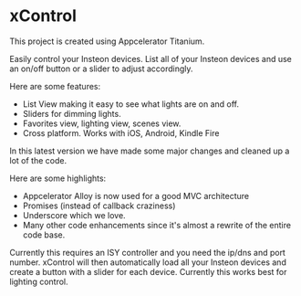 xControl
========

This project is created using Appcelerator Titanium.

Easily control your Insteon devices.  List all of your Insteon devices and use an on/off button or a slider to adjust accordingly.
  
Here are some features:

 - List View making it easy to see what lights are on and off.
 - Sliders for dimming lights.
 - Favorites view, lighting view, scenes view.
 - Cross platform.  Works with iOS, Android, Kindle Fire

In this latest version we have made some major changes and cleaned up a lot of the code.

Here are some highlights:

 - Appcelerator Alloy is now used for a good MVC architecture
 - Promises (instead of callback craziness)
 - Underscore which we love.
 - Many other code enhancements since it's almost a rewrite of the entire code base.

Currently this requires an ISY controller and you need the ip/dns and port number.  xControl will then automatically load all your Insteon devices and create a button with a slider for each device.  Currently this works best for lighting control.
